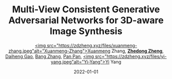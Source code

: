 ---
title: "Multi-View Consistent Generative Adversarial Networks for 3D-aware Image Synthesis"
collection: publications
permalink: /publication/Multi-Vi2022
date: 2022-01-01
doi: 
keywords: 
venue: 'CVPR'
paperurl: 'https://zdzheng.xyz/files/Zhang_CVPR_2022.pdf'
code: 'https://github.com/Xuanmeng-Zhang/MVCGAN'
author: '<a href="https://zdzheng.xyz/authors/Xuanmeng-Zhang" class="author"><img src="https://zdzheng.xyz/files/xuanmeng-zhang.jpeg"alt="Xuanmeng-Zhang">Xuanmeng Zhang</a>, <strong><a href="https://zdzheng.xyz/authors/Zhedong-Zheng" class="author">Zhedong Zheng</a></strong>, <a href="https://zdzheng.xyz/authors/Daiheng-Gao" class="author">Daiheng Gao</a>, <a href="https://zdzheng.xyz/authors/Bang-Zhang" class="author">Bang Zhang</a>, <a href="https://zdzheng.xyz/authors/Pan-Pan" class="author">Pan Pan</a>, <a href="https://zdzheng.xyz/authors/Yi-Yang" class="author"><img src="https://zdzheng.xyz/files/yi-yang.jpeg"alt="Yi-Yang">Yi Yang</a>'
sqlauthor: 'Xuanmeng Zhang, Zhedong Zheng, Daiheng Gao, Bang Zhang, Pan Pan, Yi Yang, '
citation: ' Xuanmeng Zhang,  Zhedong Zheng,  Daiheng Gao,  Bang Zhang,  Pan Pan,  Yi Yang, &quot;Multi-View Consistent Generative Adversarial Networks for 3D-aware Image Synthesis.&quot; CVPR, 2022.'
pub_year: '2022'
bib: >
    @inproceedings{zhang2022multiview,<br>author = "Zhang, Xuanmeng and Zheng, Zhedong and Gao, Daiheng and Zhang, Bang and Pan, Pan and Yang, Yi",<br>title = "Multi-View Consistent Generative Adversarial Networks for 3D-aware Image Synthesis",<br>booktitle = "CVPR",<br>url = "https://zdzheng.xyz/files/Zhang\_CVPR\_2022.pdf",<br>code = "https://github.com/Xuanmeng-Zhang/MVCGAN",<br>year = "2022"
    }

---